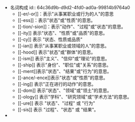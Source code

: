- 名词构成
  id:: 64c36d9b-d9d2-4fd0-ad0a-99814b9764a0
	- [[-er/-or]]：表示"从事某职业或行为的人"的意思
	- [[-ess]]：表示"状态"或"性质"的意思。
	- [[-tion/-sion]]：表示"动作"、"过程"或"状态"的意思。
	- [[-ity]] 表示"状态"、"性质"或"品质"的意思。
	- [[-cy]] 表示 "状态、性质或品质"
	- [[-ian]] 表示"从事某职业或领域的人"的意思。
	- [[-hood]] 表示"状态"或"群体"的意思。
	- [[-ism]] 表示"主义"、"信仰"或"理论"的意思。
	- [[-ship]]  表示"身份"、"职位"或"关系"的意思。
	- [[-ment]]表示"状态"、"结果"或"行为"的意思。
	- [[-ance/-ence]]表示"状态"或"性质"的意思。
	- [[-ing]] 表示"正在进行的动作"的意思。
	- [[-dom]] 表示"状态"、"领域"或"领土"的意思。
	- [[-ology]] 表示"学科"、"研究领域"或"学术方法"的意思。
	- [[-ure]] 表示 "状态"、"过程" 或 "行为"
	- [[-sis]] 表示 "过程"、"状态" 或 "结果"。
-